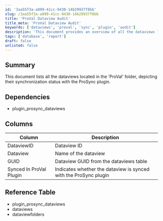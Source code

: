```yaml
---
id: '3aa55f3a-a899-41cc-9430-14b29937f8bb'
slug: /3aa55f3a-a899-41cc-9430-14b29937f8bb
title: 'ProVal Dataview Audit'
title_meta: 'ProVal Dataview Audit'
keywords: ['dataviews', 'proval', 'sync', 'plugin', 'audit']
description: 'This document provides an overview of all the dataviews located in the ProVal folder, detailing their synchronization status with the ProSync plugin. It includes a reference table, dependencies, and a sample screenshot for better understanding.'
tags: ['database', 'report']
draft: false
unlisted: false
---
```


## Summary

This document lists all the dataviews located in the 'ProVal' folder, depicting their synchronization status with the ProSync plugin.

## Dependencies

- plugin_prosync_dataviews

## Columns

| Column                       | Description                                    |
|------------------------------|------------------------------------------------|
| DataviewID                   | Dataview ID                                   |
| Dataview                     | Name of the dataview                          |
| GUID                         | Dataview GUID from the dataviews table       |
| Synced In ProVal Plugin      | Indicates whether the dataview is synced with the ProSync plugin |

## Reference Table

- plugin_prosync_dataviews
- dataviews
- dataviewfolders


